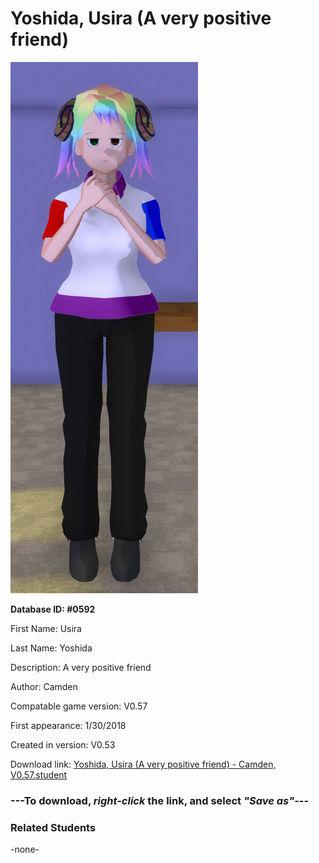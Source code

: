 # Yoshida, Usira (A very positive friend)

<img src="../../Files/Images/Yoshida, Usira (A very positive friend).png" title="Yoshida, Usira (A very positive friend) - Camden, V0.57">

**Database ID: #0592**

First Name: Usira

Last Name: Yoshida

Description: A very positive friend

Author: Camden

Compatable game version: V0.57

First appearance: 1/30/2018

Created in version: V0.53

Download link: <a href="https://raw.githubusercontent.com/Arbiter1223/Daigaku-Gurashi-Custom-Students/master/Files/Student%20Files/Yoshida%2C%20Usira%20(A%20very%20positive%20friend)%20-%20Camden%2C%20V0.57.student">Yoshida, Usira (A very positive friend) - Camden, V0.57.student</a>

### ---**To download, _right-click_ the link, and select _"Save as"_**---

### Related Students

-none-

